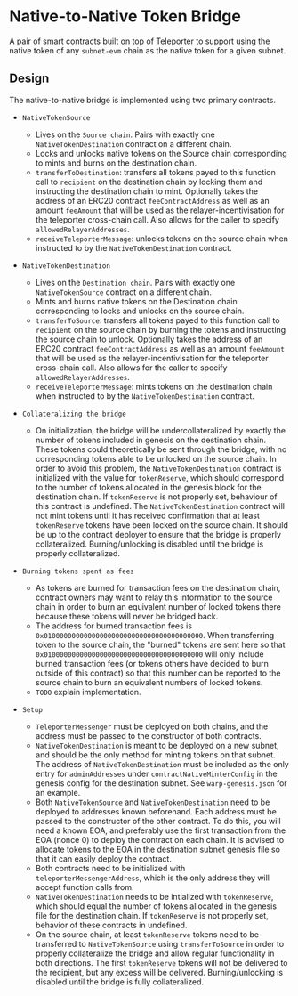 # Native-to-Native Token Bridge

A pair of smart contracts built on top of Teleporter to support using the native token of any `subnet-evm` chain as the native token for a given subnet.

## Design
The native-to-native bridge is implemented using two primary contracts.
- `NativeTokenSource`
    - Lives on the `Source chain`. Pairs with exactly one `NativeTokenDestination` contract on a different chain.
    - Locks and unlocks native tokens on the Source chain corresponding to mints and burns on the destination chain.
    - `transferToDestination`: transfers all tokens payed to this function call to `recipient` on the destination chain by locking them and instructing the destination chain to mint. Optionally takes the address of an ERC20 contract `feeContractAddress` as well as an amount `feeAmount` that will be used as the relayer-incentivisation for the teleporter cross-chain call. Also allows for the caller to specify `allowedRelayerAddresses`.
    - `receiveTeleporterMessage`: unlocks tokens on the source chain when instructed to by the `NativeTokenDestination` contract.
- `NativeTokenDestination`
    - Lives on the `Destination chain`. Pairs with exactly one `NativeTokenSource` contract on a different chain.
    - Mints and burns native tokens on the Destination chain corresponding to locks and unlocks on the source chain.
    - `transferToSource`: transfers all tokens payed to this function call to `recipient` on the source chain by burning the tokens and instructing the source chain to unlock. Optionally takes the address of an ERC20 contract `feeContractAddress` as well as an amount `feeAmount` that will be used as the relayer-incentivisation for the teleporter cross-chain call. Also allows for the caller to specify `allowedRelayerAddresses`.
    - `receiveTeleporterMessage`: mints tokens on the destination chain when instructed to by the `NativeTokenDestination` contract.

- `Collateralizing the bridge`
    - On initialization, the bridge will be undercollateralized by exactly the number of tokens included in genesis on the destination chain. These tokens could theoretically be sent through the bridge, with no corresponding tokens able to be unlocked on the source chain. In order to avoid this problem, the `NativeTokenDestination` contract is initialized with the value for `tokenReserve`, which should correspond to the number of tokens allocated in the genesis block for the destination chain. If `tokenReserve` is not properly set, behaviour of this contract is undefined. The `NativeTokenDestination` contract will not mint tokens until it has received confirmation that at least `tokenReserve` tokens have been locked on the source chain. It should be up to the contract deployer to ensure that the bridge is properly collateralized. Burning/unlocking is disabled until the bridge is properly collateralized.

- `Burning tokens spent as fees`
    - As tokens are burned for transaction fees on the destination chain, contract owners may want to relay this information to the source chain in order to burn an equivalent number of locked tokens there because these tokens will never be bridged back.
    - The address for burned transaction fees is `0x0100000000000000000000000000000000000000`. When transferring token to the source chain, the "burned" tokens are sent here so that `0x0100000000000000000000000000000000000000` will only include burned transaction fees (or tokens others have decided to burn outside of this contract) so that this number can be reported to the source chain to burn an equivalent numbers of locked tokens.
    - `TODO` explain implementation.

- `Setup`
    - `TeleporterMessenger` must be deployed on both chains, and the address must be passed to the constructor of both contracts.
    - `NativeTokenDestination` is meant to be deployed on a new subnet, and should be the only method for minting tokens on that subnet. The address of `NativeTokenDestination` must be included as the only entry for `adminAddresses` under `contractNativeMinterConfig` in the genesis config for the destination subnet. See `warp-genesis.json` for an example.
    - Both `NativeTokenSource` and `NativeTokenDestination` need to be deployed to addresses known beforehand. Each address must be passed to the constructor of the other contract. To do this, you will need a known EOA, and preferably use the first transaction from the EOA (nonce 0) to deploy the contract on each chain. It is advised to allocate tokens to the EOA in the destination subnet genesis file so that it can easily deploy the contract.
    - Both contracts need to be initialized with `teleporterMessengerAddress`, which is the only address they will accept function calls from.
    - `NativeTokenDestination` needs to be intialized with `tokenReserve`, which should equal the number of tokens allocated in the genesis file for the destination chain. If `tokenReserve` is not properly set, behavior of these contracts in undefined.
    - On the source chain, at least `tokenReserve` tokens need to be transferred to `NativeTokenSource` using `transferToSource` in order to properly collateralize the bridge and allow regular functionality in both directions. The first `tokenReserve` tokens will not be delivered to the recipient, but any excess will be delivered. Burning/unlocking is disabled until the bridge is fully collateralized.